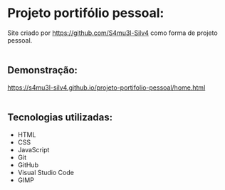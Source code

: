 # Projeto portifólio pessoal:

  Site criado por https://github.com/S4mu3l-Silv4 como forma de projeto pessoal.
  <br>
  <br>
## Demonstração:

  https://s4mu3l-silv4.github.io/projeto-portifolio-pessoal/home.html
  <br>
  <br>
## Tecnologias utilizadas:

  - HTML
  - CSS
  - JavaScript
  - Git
  - GitHub
  - Visual Studio Code
  - GIMP
